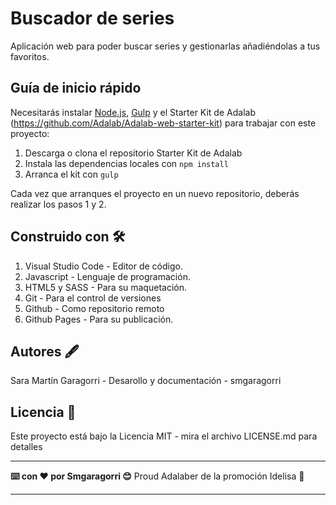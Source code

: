 # Buscador de series

Aplicación web para poder buscar series y gestionarlas añadiéndolas a tus favoritos.

## Guía de inicio rápido

Necesitarás instalar [Node.js](https://nodejs.org/), [Gulp](https://gulpjs.com) y el Starter Kit de Adalab (https://github.com/Adalab/Adalab-web-starter-kit) para trabajar con este proyecto:

1. Descarga o clona el repositorio Starter Kit de Adalab
2. Instala las dependencias locales con `npm install`
3. Arranca el kit con `gulp`

Cada vez que arranques el proyecto en un nuevo repositorio, deberás realizar los pasos 1 y 2.

## Construido con :hammer_and_wrench:

1. Visual Studio Code - Editor de código.
2. Javascript - Lenguaje de programación.
3. HTML5 y SASS - Para su maquetación.
4. Git - Para el control de versiones
5. Github - Como repositorio remoto
6. Github Pages - Para su publicación.

## Autores :fountain_pen:

Sara Martín Garagorri - Desarollo y documentación - smgaragorri

## Licencia :page_facing_up:

Este proyecto está bajo la Licencia MIT - mira el archivo LICENSE.md para detalles

---

**:keyboard: con :heart: por Smgaragorri :blush:**
Proud Adalaber de la promoción Idelisa :whale:

---
